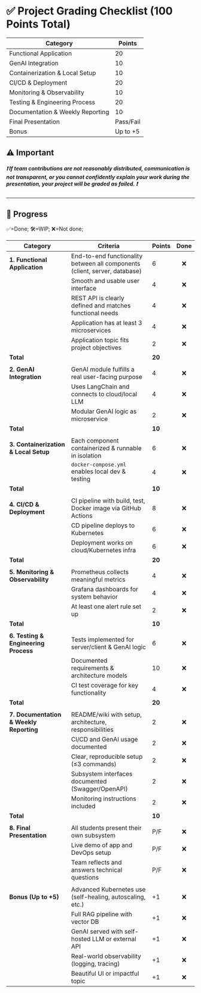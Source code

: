 # ✅ Project Grading Checklist (100 Points Total)

| Category | Points |
| --- | --- |
| Functional Application | 20  |
| GenAI Integration | 10  |
| Containerization & Local Setup | 10  |
| CI/CD & Deployment | 20  |
| Monitoring & Observability | 10  |
| Testing & Engineering Process | 20  |
| Documentation & Weekly Reporting | 10  |
| Final Presentation | Pass/Fail |
| Bonus | Up to +5 |

## ⚠️ Important

##### **❗️ If team contributions are not reasonably distributed, communication is not transparent, or you cannot confidently explain your work during the presentation, your project will be graded as failed. ❗️**

- - -

## 🏁 Progress

✅=Done;
🛠=WIP;
❌=Not done;

| Category | Criteria | Points | Done |
| --- | --- | --- | :---: |
| **1. Functional Application** | End-to-end functionality between all components (client, server, database) | 6 | ❌ |
|  | Smooth and usable user interface | 4 | ❌ |
|  | REST API is clearly defined and matches functional needs | 4 | ❌ |
|  | Application has at least 3 microservices | 4 | ❌ |
|  | Application topic fits project objectives | 2 | ❌ |
| **Total** |  | **20** |  |
|||||
| **2. GenAI Integration** | GenAI module fulfills a real user-facing purpose | 4 | ❌ |
|  | Uses LangChain and connects to cloud/local LLM | 4 | ❌ |
|  | Modular GenAI logic as microservice | 2 | ❌ |
| **Total** |  | **10** |  |
|||||
| **3. Containerization & Local Setup** | Each component containerized & runnable in isolation | 6 | ❌ |
|  | `docker-compose.yml` enables local dev & testing | 4 | ❌ |
| **Total** |  | **10** |  |
|||||
| **4. CI/CD & Deployment** | CI pipeline with build, test, Docker image via GitHub Actions | 8 | ❌ |
|  | CD pipeline deploys to Kubernetes | 6 | ❌ |
|  | Deployment works on cloud/Kubernetes infra | 6 | ❌ |
| **Total** |  | **20** |  |
|||||
| **5. Monitoring & Observability** | Prometheus collects meaningful metrics | 4 | ❌ |
|  | Grafana dashboards for system behavior | 4 | ❌ |
|  | At least one alert rule set up | 2 | ❌ |
| **Total** |  | **10** |  |
|||||
| **6. Testing & Engineering Process** | Tests implemented for server/client & GenAI logic | 6 | ❌ |
|  | Documented requirements & architecture models | 10 | ❌ |
|  | CI test coverage for key functionality | 4 | ❌ |
| **Total** |  | **20** |  |
|||||
| **7. Documentation & Weekly Reporting** | README/wiki with setup, architecture, responsibilities | 2 | ❌ |
|  | CI/CD and GenAI usage documented | 2 | ❌ |
|  | Clear, reproducible setup (≤3 commands) | 2 | ❌ |
|  | Subsystem interfaces documented (Swagger/OpenAPI) | 2 | ❌ |
|  | Monitoring instructions included | 2 | ❌ |
| **Total** |  | **10** |  |
|||||
| **8. Final Presentation** | All students present their own subsystem | P/F | ❌ |
|  | Live demo of app and DevOps setup | P/F | ❌ |
|  | Team reflects and answers technical questions | P/F | ❌ |
|||||
| **Bonus (Up to +5)** | Advanced Kubernetes use (self-healing, autoscaling, etc.) | +1 | ❌ |
|  | Full RAG pipeline with vector DB | +1 | ❌ |
|  | GenAI served with self-hosted LLM or external API | +1 | ❌ |
|  | Real-world observability (logging, tracing) | +1 | ❌ |
|  | Beautiful UI or impactful topic | +1 | ❌ |
